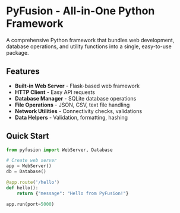 # PyFusion - All-in-One Python Framework

A comprehensive Python framework that bundles web development, database operations, and utility functions into a single, easy-to-use package.

## Features

- **Built-in Web Server** - Flask-based web framework
- **HTTP Client** - Easy API requests
- **Database Manager** - SQLite database operations
- **File Operations** - JSON, CSV, text file handling
- **Network Utilities** - Connectivity checks, validations
- **Data Helpers** - Validation, formatting, hashing

## Quick Start

```python
from pyfusion import WebServer, Database

# Create web server
app = WebServer()
db = Database()

@app.route('/hello')
def hello():
    return {"message": "Hello from PyFusion!"}

app.run(port=5000)